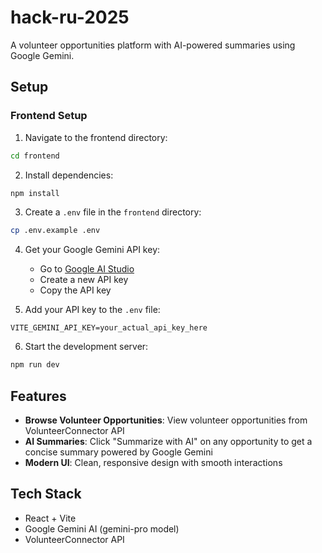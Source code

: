 # hack-ru-2025

A volunteer opportunities platform with AI-powered summaries using Google Gemini.

## Setup

### Frontend Setup

1. Navigate to the frontend directory:
```bash
cd frontend
```

2. Install dependencies:
```bash
npm install
```

3. Create a `.env` file in the `frontend` directory:
```bash
cp .env.example .env
```

4. Get your Google Gemini API key:
   - Go to [Google AI Studio](https://makersuite.google.com/app/apikey)
   - Create a new API key
   - Copy the API key

5. Add your API key to the `.env` file:
```
VITE_GEMINI_API_KEY=your_actual_api_key_here
```

6. Start the development server:
```bash
npm run dev
```

## Features

- **Browse Volunteer Opportunities**: View volunteer opportunities from VolunteerConnector API
- **AI Summaries**: Click "Summarize with AI" on any opportunity to get a concise summary powered by Google Gemini
- **Modern UI**: Clean, responsive design with smooth interactions

## Tech Stack

- React + Vite
- Google Gemini AI (gemini-pro model)
- VolunteerConnector API